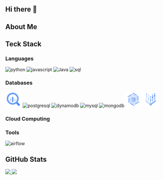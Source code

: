 ## Hi there 👋

<!--
**thehenke/thehenke** is a ✨ _special_ ✨ repository because its `README.md` (this file) appears on your GitHub profile.

Here are some ideas to get you started:

- 🔭 I’m currently working on ...
- 🌱 I’m currently learning ...
- 👯 I’m looking to collaborate on ...
- 🤔 I’m looking for help with ...
- 💬 Ask me about ...
- 📫 How to reach me: ...
- 😄 Pronouns: ...
- ⚡ Fun fact: ...
-->

## About Me
## Teck Stack
### Languages
<p>
    <img src="https://github.com/gilbarbara/logos/blob/main/logos/python.svg"                   title= "Python"     alt="python"     width="50" height="50"/> 
    <img src="https://www.vectorlogo.zone/logos/javascript/javascript-icon.svg"                 title= "JavaScript" alt="javascript" width="50" height="50"/> 
    <img src="https://www.vectorlogo.zone/logos/java/java-icon.svg"                             title= "Java"       alt="Java"       width="50" height="50"/> 
    <img src="https://github.com/benc-uk/icon-collection/blob/master/azure-patterns/sql-db.svg" title= "SQL"        alt="sql"        width="50" height="50"/> 
</p>

### Databases

<p>
    <img src="https://github.com/AwesomeLogos/google-cloud-icons/blob/main/docs/images/bigquery.svg"    title= "BigQuery"      alt="bigquery"     width="50" height="50"/> 
    <img src="https://github.com/homarr-labs/dashboard-icons/blob/main/svg/postgres.svg"                title= "PostgreSQL"    alt="postgresql"   width="50" height="50"/> 
    <img src="https://github.com/detain/svg-logos/blob/master/svg/a/aws-dynamodb.svg"                   title= "DynamoDB"      alt="dynamodb"     width="50" height="50"/> 
    <img src="https://github.com/gilbarbara/logos/blob/main/logos/mysql-icon.svg"                       title= "MySQL"         alt="mysql"        width="50" height="50"/> 
    <img src="https://www.vectorlogo.zone/logos/mongodb/mongodb-icon.svg"                               title= "MongoDB"       alt="mongodb"      width="50" height="50"/> 
    <img src="https://github.com/AwesomeLogos/google-cloud-icons/blob/main/docs/images/bigtable.svg"    title= "BigTable"      alt="bigtable"     width="50" height="50"/> 
    <img src="https://github.com/AwesomeLogos/google-cloud-icons/blob/main/docs/images/vertexai.svg"    title= "Feature Store" alt="featurestore" width="50" height="50"/> 
</p>

### Cloud Computing
### Tools
<img src="https://github.com/gilbarbara/logos/blob/main/logos/airflow-icon.svg" alt="airflow" width="50" height="50"/> 

## GitHub Stats
<!-- ![thehenke's GitHub stats](https://github-readme-stats.vercel.app/api?username=thehenke&show_icons=true&theme=gotham) -->



<a href="">
    <img height="137px" src="https://github-readme-stats.vercel.app/api?username=thehenke&hide_border=true&show_icons=true&theme=gotham" /><!-- wi*quL3fcV -->
    <img height="137px" src="https://github-readme-stats.vercel.app/api/top-langs/?username=thehenke&layout=compact&langs_count=6&theme=gotham&hide_border=true" />
</a>